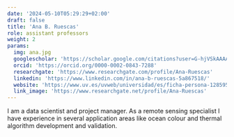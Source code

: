 ```yaml
---
date: '2024-05-10T05:29:29+02:00'
draft: false
title: 'Ana B. Ruescas'
role: assistant professors
weight: 2
params:
  img: ana.jpg
  googlescholar: 'https://scholar.google.com/citations?user=G-hjVSkAAAAJ&hl=en'
  orcid: 'https://orcid.org/0000-0002-0843-7288'
  researchgate: 'https://www.researchgate.com/profile/Ana-Ruescas'
  linkedin: 'https://www.linkedin.com/in/ana-b-ruescas-5a867518/'
  website: 'https://www.uv.es/uvweb/universidad/es/ficha-persona-1285950309813.html?p2=bruescas'
  link_image: 'https://www.researchgate.net/profile/Ana-Ruescas'
---
```


I am a data scientist and project manager. As a remote sensing specialist I have experience in several application areas like ocean colour and thermal algorithm development and validation.
